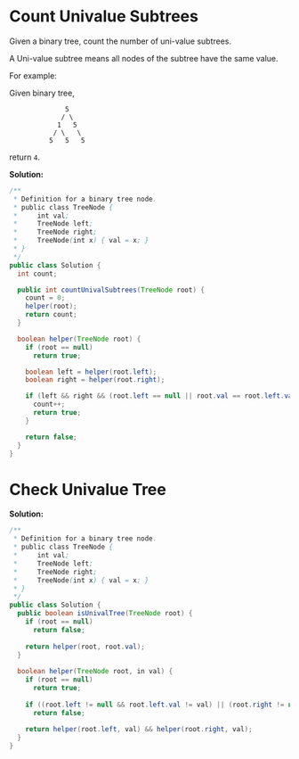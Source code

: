 # Count Univalue Subtrees

Given a binary tree, count the number of uni-value subtrees.

A Uni-value subtree means all nodes of the subtree have the same value.

For example:

Given binary tree,
```
              5
             / \
            1   5
           / \   \
          5   5   5
```
return `4`.

**Solution:**
```java
/**
 * Definition for a binary tree node.
 * public class TreeNode {
 *     int val;
 *     TreeNode left;
 *     TreeNode right;
 *     TreeNode(int x) { val = x; }
 * }
 */
public class Solution {
  int count;

  public int countUnivalSubtrees(TreeNode root) {
    count = 0;
    helper(root);
    return count;
  }

  boolean helper(TreeNode root) {
    if (root == null)
      return true;

    boolean left = helper(root.left);
    boolean right = helper(root.right);

    if (left && right && (root.left == null || root.val == root.left.val) && (root.right == null || root.val == root.right.val)) {
      count++;
      return true;
    }

    return false;
  }
}
```

# Check Univalue Tree

**Solution:**
```java
/**
 * Definition for a binary tree node.
 * public class TreeNode {
 *     int val;
 *     TreeNode left;
 *     TreeNode right;
 *     TreeNode(int x) { val = x; }
 * }
 */
public class Solution {
  public boolean isUnivalTree(TreeNode root) {
    if (root == null)
      return false;
    
    return helper(root, root.val);
  }
  
  boolean helper(TreeNode root, in val) {
    if (root == null)
      return true;
      
    if ((root.left != null && root.left.val != val) || (root.right != null && root.right.val != val))
      return false;
      
    return helper(root.left, val) && helper(root.right, val);
  }
}
```
